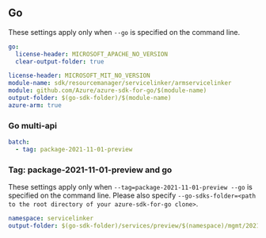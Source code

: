## Go

These settings apply only when `--go` is specified on the command line.

```yaml $(go) && !$(track2)
go:
  license-header: MICROSOFT_APACHE_NO_VERSION
  clear-output-folder: true
```

``` yaml $(go) && $(track2)
license-header: MICROSOFT_MIT_NO_VERSION
module-name: sdk/resourcemanager/servicelinker/armservicelinker
module: github.com/Azure/azure-sdk-for-go/$(module-name)
output-folder: $(go-sdk-folder)/$(module-name)
azure-arm: true
```

### Go multi-api

``` yaml $(go) && $(multiapi)
batch:
  - tag: package-2021-11-01-preview
```

### Tag: package-2021-11-01-preview and go

These settings apply only when `--tag=package-2021-11-01-preview --go` is specified on the command line.
Please also specify `--go-sdks-folder=<path to the root directory of your azure-sdk-for-go clone>`.

```yaml $(tag) == 'package-2021-11-01-preview' && $(go)
namespace: servicelinker
output-folder: $(go-sdk-folder)/services/preview/$(namespace)/mgmt/2021-11-01-preview/$(namespace)
```
